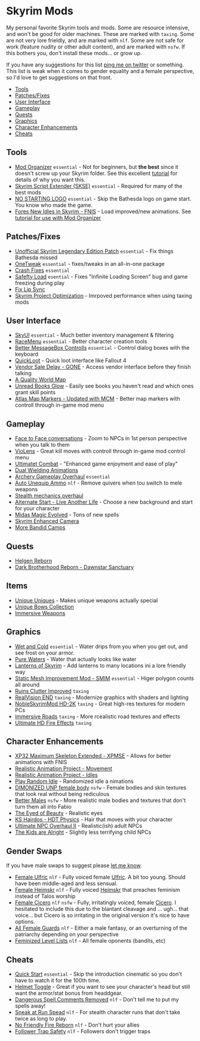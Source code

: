 # Skyrim Mods

My personal favorite Skyrim tools and mods. Some are resource intensive, and won't be good for older machines. These are marked with `taxing`. Some are not very lore frieldly, and are marked with `nlf`. Some are not safe for work (feature nudity or other adult content), and are marked with `nsfw`. If this bothers you, don't install these mods... or grow up.

If you have any suggestions for this list [ping me on twitter](https://twitter.com/JeromeDane) or something. This list is weak when it comes to gender equality and a female perspective, so I'd love to get suggestions on that front.

* [Tools](#tools)
* [Patches/Fixes](#patches-fixes)
* [User Interface](#user-interface)
* [Gameplay](#gameplay)
* [Quests](#quests)
* [Graphics](#graphics)
* [Character Enhancements](#character-enhancements)
* [Cheats](#cheats)

## Tools

* [Mod Organizer](https://www.nexusmods.com/skyrim/mods/1334/) `essential` - Not for beginners, but **the best** since it doesn't screw up your Skyrim folder. See this excellent [tutorial](https://www.youtube.com/watch?v=j4ZQpzf_iAE) for details of why you want this.
* [Skyrim Script Extender (SKSE)](http://skse.silverlock.org/) `essential` - Required for many of the best mods
* [NO STARTING LOGO](https://www.nexusmods.com/skyrim/mods/51511/) `essential` - Skip the Bathesda logo on game start. You know who made the game.
* [Fores New Idles in Skyrim - FNIS](https://www.nexusmods.com/skyrim/mods/27644/) - Load improved/new animations. See [tutorial for use with Mod Organizer](https://www.youtube.com/watch?v=VpOuGN-yr6E)

## Patches/Fixes

* [Unofficial Skyrim Legendary Edition Patch](https://www.nexusmods.com/skyrim/mods/71214/) `essential` - Fix things Bathesda missed
* [OneTweak](https://www.nexusmods.com/skyrim/mods/40706/) `essential` - fixes/tweaks in an all-in-one package
* [Crash Fixes](https://www.nexusmods.com/skyrim/mods/72725/) `essential`
* [Safefty Load](https://www.nexusmods.com/skyrim/mods/46465/) `esential` - Fixes "Infinite Loading Screen" bug and game freezing during play
* [Fix Lip Sync](https://www.nexusmods.com/skyrim/mods/75951/)
* [Skyrim Project Optimization](https://www.nexusmods.com/skyrim/mods/32505/) - Imrpoved performance when using taxing mods

## User Interface

* [SkyUI](https://www.nexusmods.com/skyrim/mods/3863/) `essential` - Much better inventory management & filtering
* [RaceMenu](https://www.nexusmods.com/skyrim/mods/29624/) `essential` - Better character creation tools
* [Better MessageBox Controlls](https://www.nexusmods.com/skyrim/mods/28170/) `essential` - Control dialog boxes with the keyboard
* [QuickLoot](https://www.nexusmods.com/skyrim/mods/73096) - Quick loot interface like Fallout 4
* [Vendor Sale Delay - GONE](https://www.nexusmods.com/skyrim/mods/34224/) - Access vendor interface before they finish talking
* [A Quality World Map](https://www.nexusmods.com/skyrim/mods/4929/)
* [Unread Books Glow](https://www.nexusmods.com/skyrim/mods/10012/) - Easily see books you haven't read and which ones grant skill points
* [Atlas Map Markers - Updated with MCM](https://www.nexusmods.com/skyrim/mods/74045/) - Better map markers with controll through in-game mod menu

## Gameplay

* [Face to Face conversations](https://www.nexusmods.com/skyrim/mods/30533/) - Zoom to NPCs in 1st person perspective when you talk to them
* [VioLens](https://www.nexusmods.com/skyrim/mods/56980/) - Great kill moves with controll through in-game mod control menu
* [Ultimatet Combat](https://www.nexusmods.com/skyrim/mods/36006/) - "Enhanced game enjoyment and ease of play"
* [Dual Wielding Animations](https://www.nexusmods.com/skyrim/mods/14915/)
* [Archery Gameplay Overhaul](https://www.nexusmods.com/skyrim/mods/69033/) `essential`
* [Auto Unequip Ammo](https://www.nexusmods.com/skyrim/mods/10753/) `nlf` - Remove quivers when tou switch to mele weapons 
* [Stealth mechanics overhaul](https://www.nexusmods.com/skyrim/mods/74355/)
* [Alternate Start - Live Another Life](https://www.nexusmods.com/skyrim/mods/9557/) - Choose a new background and start for your character
* [Midas Magic Evolved](https://www.nexusmods.com/skyrim/mods/35506/) - Tons of new spells
* [Skyrim Enhanced Camera](https://www.nexusmods.com/skyrim/mods/57859/)
* [More Bandid Camps](https://www.nexusmods.com/skyrim/mods/27574/)

## Quests

* [Helgen Reborn](https://www.nexusmods.com/skyrim/mods/35841/)
* [Dark Brotherhood Reborn - Dawnstar Sanctuary](https://www.nexusmods.com/skyrim/mods/20700/)

## Items

* [Unique Uniques](https://www.nexusmods.com/skyrim/mods/33292/) - Makes unique weapons actually special
* [Unique Bows Collection](https://www.nexusmods.com/skyrim/mods/32405/)
* [Immersive Weapons](https://www.nexusmods.com/skyrim/mods/27644/)

## Graphics

* [Wet and Cold](https://www.nexusmods.com/skyrim/mods/27563/) `essential` - Water drips from you when you get out, and see frost on your armor.
* [Pure Waters](https://www.nexusmods.com/skyrim/mods/1111/) - Water that actually looks like water
* [Lanterns of Skyrim](https://www.nexusmods.com/skyrim/mods/18916/) - Add lanterns to many locations ini a lore friendly way
* [Static Mesh Improvement Mod - SMIM](https://www.nexusmods.com/skyrim/mods/8655/) `essential` - Higer polygon counts all around
* [Ruins Clutter Improved](https://www.nexusmods.com/skyrim/mods/14227/) `taxing`
* [RealVision END](https://www.nexusmods.com/skyrim/mods/30936/) `taxing` - Modernize graphics with shaders and lighting
* [NobleSkyrimMod HD-2K](https://www.nexusmods.com/skyrim/mods/45807/) `taxing` - Great high-res textures for modern PCs
* [Immersive Roads](https://www.nexusmods.com/skyrim/mods/40245/) `taxing` - More rcealistic road textures and effects
* [Ultimate HD Fire Effects](https://www.nexusmods.com/skyrim/mods/28642/) `taxing`

## Character Enhancements

* [XP32 Maximum Skeleton Extended - XPMSE](https://www.nexusmods.com/skyrim/mods/68000/) - Allows for better animations with FNIS
* [Realistic Animation Project - Movement](https://www.nexusmods.com/skyrim/mods/77343/)
* [Realistic Animation Project - Idles](https://www.nexusmods.com/skyrim/mods/76862/)
* [Play Random Idle](https://www.nexusmods.com/skyrim/mods/52298/) - Randomized idle a nimations
* [DIMONIZED UNP female body](https://www.nexusmods.com/skyrim/mods/6709/) `nsfw` - Female bodies and skin textures that look real without being rediculous
* [Better Males](https://www.nexusmods.com/skyrim/mods/2488/) `nsfw` - More realistic male bodies and textures that don't turn them all into Fabio
* [The Eyed of Beauty](https://www.nexusmods.com/skyrim/mods/13722/) - Realistic eyes
* [KS Hairdos - HDT Physics](https://www.nexusmods.com/skyrim/mods/70363/) - Hair that moves with your character
* [Ultimate NPC Overhaul II](https://www.nexusmods.com/skyrim/mods/76658/) - Realistic(ish) adult NPCs
* [The Kids are Alright](https://www.nexusmods.com/skyrim/mods/83009/) - Slightly less terrifying child NPCs

## Gender Swaps

If you have male swaps to suggest please [let me know](https://twitter.com/JeromeDane).

* [Female Ulfric](https://www.nexusmods.com/skyrim/mods/71864/) `nlf` - Fully voiced female [Ulfric](http://elderscrolls.wikia.com/wiki/Ulfric_Stormcloak_(Skyrim)). A bit too young. Should have been middle-aged and less sensual.
* [Female Heimskr](https://www.nexusmods.com/skyrim/mods/71396/) `nlf` - Fully voiced [Heimskr](http://elderscrolls.wikia.com/wiki/Heimskr) that preaches feminism instead of Talos worship
* [Female Cicero](https://www.nexusmods.com/skyrim/mods/66408/) `nlf` `nsfw` - Fully, irritatingly voiced, female [Cicero](http://elderscrolls.wikia.com/wiki/Cicero). I hesitated to include this due to the blantant cleavage and ... ugh... that voice... but Cicero is so irritating in the original version it's nice to have options.
* [All Female Guards](https://www.nexusmods.com/skyrim/mods/14039/) `nlf` - Either a male fantasy, or an overturning of the patriarchy depending on your perspective
* [Feminized Level Lists](https://www.nexusmods.com/skyrim/mods/22710/) `nlf` - All female oponents (bandits, etc)

## Cheats

* [Quick Start](https://www.nexusmods.com/skyrim/mods/3325/) `essential` - Skip the introduction cinematic so you don't have to watch it for the 100th time.
* [Helmet Toggle](https://www.nexusmods.com/skyrim/mods/22765/) - Great if you want to see your character's head but still want the armor/stat bonus from headdgear.
* [Dangerous Spell Comments Removed](https://www.nexusmods.com/skyrim/mods/57302/) `nlf` - Don't tell me to put my spells away!
* [Sneak at Run Spead](https://www.nexusmods.com/skyrim/mods/54049/) `nlf` - For stealth character runs that don't take twice as long to play.
* [No Friendly Fire Reborn](https://www.nexusmods.com/skyrim/mods/84949/) `nlf` - Don't hurt your allies
* [Follower Trap Safety](https://www.nexusmods.com/skyrim/mods/11609/) `nlf` - Followers don't trigger traps
